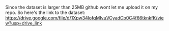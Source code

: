 Since the dataset is larger than 25MB github wont let me upload it on my repo. 
So here's the link to the dataset:
https://drive.google.com/file/d/1Xpw34lofqMIvuVCyadCb0C4f66tknkfK/view?usp=drive_link
